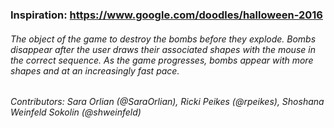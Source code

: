 ### Inspiration: https://www.google.com/doodles/halloween-2016
###### The object of the game to destroy the bombs before they explode. Bombs disappear after the user draws their associated shapes with the mouse in the correct sequence. As the game progresses, bombs appear with more shapes and at an increasingly fast pace.
###### Contributors: Sara Orlian (@SaraOrlian), Ricki Peikes (@rpeikes), Shoshana Weinfeld Sokolin (@shweinfeld)
